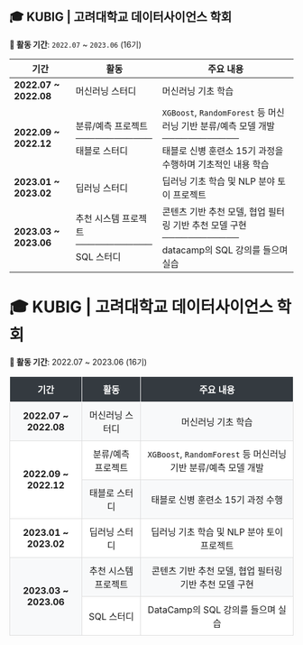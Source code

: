 
## 🎓 KUBIG | 고려대학교 데이터사이언스 학회  

**📅 활동 기간**: `2022.07` ~ `2023.06` (16기)  

| 기간 | 활동 | 주요 내용 |
|------|-----------------|----------------------------------------------------|
| **2022.07 ~ 2022.08** | 머신러닝 스터디 | 머신러닝 기초 학습 |
| **2022.09 ~ 2022.12** | 분류/예측 프로젝트 <br> **────────────** <br> 태블로 스터디 | `XGBoost`, `RandomForest` 등 머신러닝 기반 분류/예측 모델 개발 <br> **────────────** <br> 태블로 신병 훈련소 15기 과정을 수행하며 기초적인 내용 학습 |
| **2023.01 ~ 2023.02** | 딥러닝 스터디 | 딥러닝 기초 학습 및 NLP 분야 토이 프로젝트 |
| **2023.03 ~ 2023.06** | 추천 시스템 프로젝트 <br> **────────────** <br> SQL 스터디 | 콘텐츠 기반 추천 모델, 협업 필터링 기반 추천 모델 구현 <br> **────────────** <br> datacamp의 SQL 강의를 들으며 실습 |

# 🎓 KUBIG | 고려대학교 데이터사이언스 학회  

<p><strong>📅 활동 기간</strong>: 2022.07 ~ 2023.06 (16기)</p>

<table style="border-collapse: collapse; width: 100%; text-align: center;">
    <thead>
        <tr style="background-color: #343a40; color: white;">
            <th style="padding: 10px; border: 1px solid white;">기간</th>
            <th style="padding: 10px; border: 1px solid white;">활동</th>
            <th style="padding: 10px; border: 1px solid white;">주요 내용</th>
        </tr>
    </thead>
    <tbody>
        <tr style="background-color: #f8f9fa;">
            <td style="padding: 10px; border: 1px solid #ddd;"><strong>2022.07 ~ 2022.08</strong></td>
            <td style="padding: 10px; border: 1px solid #ddd;">머신러닝 스터디</td>
            <td style="padding: 10px; border: 1px solid #ddd;">머신러닝 기초 학습</td>
        </tr>
        <tr style="background-color: #ffffff;">
            <td rowspan="2" style="padding: 10px; border: 1px solid #ddd;"><strong>2022.09 ~ 2022.12</strong></td>
            <td style="padding: 10px; border: 1px solid #ddd;">분류/예측 프로젝트</td>
            <td style="padding: 10px; border: 1px solid #ddd;"><code>XGBoost</code>, <code>RandomForest</code> 등 머신러닝 기반 분류/예측 모델 개발</td>
        </tr>
        <tr style="background-color: #f8f9fa;">
            <td style="padding: 10px; border: 1px solid #ddd;">태블로 스터디</td>
            <td style="padding: 10px; border: 1px solid #ddd;">태블로 신병 훈련소 15기 과정 수행</td>
        </tr>
        <tr style="background-color: #ffffff;">
            <td style="padding: 10px; border: 1px solid #ddd;"><strong>2023.01 ~ 2023.02</strong></td>
            <td style="padding: 10px; border: 1px solid #ddd;">딥러닝 스터디</td>
            <td style="padding: 10px; border: 1px solid #ddd;">딥러닝 기초 학습 및 NLP 분야 토이 프로젝트</td>
        </tr>
        <tr style="background-color: #f8f9fa;">
            <td rowspan="2" style="padding: 10px; border: 1px solid #ddd;"><strong>2023.03 ~ 2023.06</strong></td>
            <td style="padding: 10px; border: 1px solid #ddd;">추천 시스템 프로젝트</td>
            <td style="padding: 10px; border: 1px solid #ddd;">콘텐츠 기반 추천 모델, 협업 필터링 기반 추천 모델 구현</td>
        </tr>
        <tr style="background-color: #ffffff;">
            <td style="padding: 10px; border: 1px solid #ddd;">SQL 스터디</td>
            <td style="padding: 10px; border: 1px solid #ddd;">DataCamp의 SQL 강의를 들으며 실습</td>
        </tr>
    </tbody>
</table>
